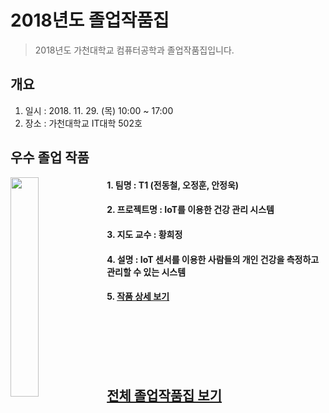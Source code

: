 # 2018년도 졸업작품집
> 2018년도 가천대학교 컴퓨터공학과 졸업작품집입니다.

## 개요

1. 일시 : 2018. 11. 29. (목) 10:00 ~ 17:00
2. 장소 : 가천대학교 IT대학 502호

## 우수 졸업 작품

<img align="left" src="https://imgur.com/qucEjzS.png" width="30%" height="30%">

#### 1. 팀명 : T1 (전동철, 오정훈, 안정욱)
#### 2. 프로젝트명 : IoT를 이용한 건강 관리 시스템
#### 3. 지도 교수 : 황희정
#### 4. 설명 : IoT 센서를 이용한 사람들의 개인 건강을 측정하고 관리할 수 있는 시스템
#### 5. [작품 상세 보기](./2018project/T1)

<br/><br/><br/><br/><br/>

## [전체 졸업작품집 보기](./2018project)
